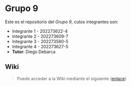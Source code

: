 # Grupo 9

Este es el repositorio del *Grupo 9*, cutos integrantes son:

* Integrante 1 - 202273622-4
* Integrante 2 - 202273609-7
* Integrante 3 - 202273580-5
* Integrante 4 - 202273627-5
* **Tutor**: Diego Debarca

## Wiki

> Puede acceder a la Wiki mediante el siguiente ([enlace](https://github.com/muitomou/GRUPO09-2024-PROYINF/wiki))